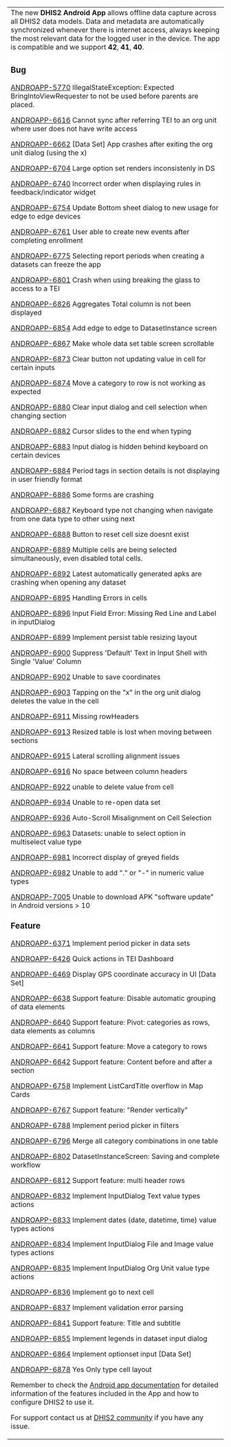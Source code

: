 <table>
<tr>
<td>
The new <strong>DHIS2 Android App</strong> allows offline data capture across all DHIS2 data models. Data and metadata are automatically synchronized whenever there is internet access, always keeping the most relevant data for the logged user in the device.
The app is compatible and we support <strong>42</strong>, <strong>41</strong>, <strong>40</strong>.
</td>
</tr> 
<tr> 
<td colspan="2" bgcolor="white">

### Bug

[ANDROAPP-5770](https://dhis2.atlassian.net/browse/ANDROAPP-5770) IllegalStateException: Expected BringIntoViewRequester to not be used before parents are placed.

[ANDROAPP-6616](https://dhis2.atlassian.net/browse/ANDROAPP-6616) Cannot sync after referring TEI  to an org unit where user does not have write access

[ANDROAPP-6662](https://dhis2.atlassian.net/browse/ANDROAPP-6662) \[Data Set\] App crashes after exiting the org unit dialog \(using the x\)

[ANDROAPP-6704](https://dhis2.atlassian.net/browse/ANDROAPP-6704) Large option set renders inconsistenly in DS

[ANDROAPP-6740](https://dhis2.atlassian.net/browse/ANDROAPP-6740) Incorrect order when displaying rules in feedback/indicator widget

[ANDROAPP-6754](https://dhis2.atlassian.net/browse/ANDROAPP-6754) Update Bottom sheet dialog to new usage for edge to edge devices

[ANDROAPP-6761](https://dhis2.atlassian.net/browse/ANDROAPP-6761) User able to create new events after completing enrollment

[ANDROAPP-6775](https://dhis2.atlassian.net/browse/ANDROAPP-6775) Selecting report periods when creating a datasets can freeze the app

[ANDROAPP-6801](https://dhis2.atlassian.net/browse/ANDROAPP-6801) Crash when using breaking the glass to access to a TEI

[ANDROAPP-6826](https://dhis2.atlassian.net/browse/ANDROAPP-6826) Aggregates Total column is not been displayed

[ANDROAPP-6854](https://dhis2.atlassian.net/browse/ANDROAPP-6854) Add edge to edge to DatasetInstance screen

[ANDROAPP-6867](https://dhis2.atlassian.net/browse/ANDROAPP-6867) Make whole data set table screen scrollable

[ANDROAPP-6873](https://dhis2.atlassian.net/browse/ANDROAPP-6873) Clear button not updating value in cell for certain inputs

[ANDROAPP-6874](https://dhis2.atlassian.net/browse/ANDROAPP-6874) Move a category to row is not working as expected

[ANDROAPP-6880](https://dhis2.atlassian.net/browse/ANDROAPP-6880) Clear input dialog and cell selection when changing section

[ANDROAPP-6882](https://dhis2.atlassian.net/browse/ANDROAPP-6882) Cursor slides to the end when typing

[ANDROAPP-6883](https://dhis2.atlassian.net/browse/ANDROAPP-6883) Input dialog is hidden behind keyboard on certain devices

[ANDROAPP-6884](https://dhis2.atlassian.net/browse/ANDROAPP-6884) Period tags in section details is not displaying in user friendly format

[ANDROAPP-6886](https://dhis2.atlassian.net/browse/ANDROAPP-6886) Some forms are crashing

[ANDROAPP-6887](https://dhis2.atlassian.net/browse/ANDROAPP-6887) Keyboard type not changing when navigate from one data type to other using next

[ANDROAPP-6888](https://dhis2.atlassian.net/browse/ANDROAPP-6888) Button to reset cell size doesnt exist

[ANDROAPP-6889](https://dhis2.atlassian.net/browse/ANDROAPP-6889) Multiple cells are being selected simultaneously, even disabled total cells.

[ANDROAPP-6892](https://dhis2.atlassian.net/browse/ANDROAPP-6892) Latest automatically generated apks are crashing when opening any dataset

[ANDROAPP-6895](https://dhis2.atlassian.net/browse/ANDROAPP-6895) Handling Errors in cells

[ANDROAPP-6896](https://dhis2.atlassian.net/browse/ANDROAPP-6896) Input Field Error: Missing Red Line and Label in inputDialog

[ANDROAPP-6899](https://dhis2.atlassian.net/browse/ANDROAPP-6899) Implement persist table resizing layout

[ANDROAPP-6900](https://dhis2.atlassian.net/browse/ANDROAPP-6900) Suppress 'Default' Text in Input Shell with Single 'Value' Column

[ANDROAPP-6902](https://dhis2.atlassian.net/browse/ANDROAPP-6902) Unable to save coordinates

[ANDROAPP-6903](https://dhis2.atlassian.net/browse/ANDROAPP-6903) Tapping on the "x" in the org unit dialog deletes the value in the cell

[ANDROAPP-6911](https://dhis2.atlassian.net/browse/ANDROAPP-6911) Missing rowHeaders

[ANDROAPP-6913](https://dhis2.atlassian.net/browse/ANDROAPP-6913) Resized table is lost when moving between sections

[ANDROAPP-6915](https://dhis2.atlassian.net/browse/ANDROAPP-6915) Lateral scrolling alignment issues

[ANDROAPP-6916](https://dhis2.atlassian.net/browse/ANDROAPP-6916) No space between column headers

[ANDROAPP-6922](https://dhis2.atlassian.net/browse/ANDROAPP-6922) unable to delete value from cell

[ANDROAPP-6934](https://dhis2.atlassian.net/browse/ANDROAPP-6934) Unable to re-open data set

[ANDROAPP-6936](https://dhis2.atlassian.net/browse/ANDROAPP-6936) Auto-Scroll Misalignment on Cell Selection

[ANDROAPP-6963](https://dhis2.atlassian.net/browse/ANDROAPP-6963) Datasets: unable to select option in multiselect value type

[ANDROAPP-6981](https://dhis2.atlassian.net/browse/ANDROAPP-6981) Incorrect display of greyed fields

[ANDROAPP-6982](https://dhis2.atlassian.net/browse/ANDROAPP-6982) Unable to add "." or "-" in numeric value types

[ANDROAPP-7005](https://dhis2.atlassian.net/browse/ANDROAPP-7005) Unable to download APK "software update" in Android versions > 10

### Feature

[ANDROAPP-6371](https://dhis2.atlassian.net/browse/ANDROAPP-6371) Implement period picker in data sets

[ANDROAPP-6426](https://dhis2.atlassian.net/browse/ANDROAPP-6426) Quick actions in TEI Dashboard

[ANDROAPP-6469](https://dhis2.atlassian.net/browse/ANDROAPP-6469) Display GPS coordinate accuracy in UI \[Data Set\]

[ANDROAPP-6638](https://dhis2.atlassian.net/browse/ANDROAPP-6638) Support feature:  Disable automatic grouping of data elements

[ANDROAPP-6640](https://dhis2.atlassian.net/browse/ANDROAPP-6640) Support feature: Pivot: categories as rows, data elements as columns

[ANDROAPP-6641](https://dhis2.atlassian.net/browse/ANDROAPP-6641) Support feature: Move a category to rows

[ANDROAPP-6642](https://dhis2.atlassian.net/browse/ANDROAPP-6642) Support feature: Content before and after a section

[ANDROAPP-6758](https://dhis2.atlassian.net/browse/ANDROAPP-6758) Implement ListCardTitle overflow in Map Cards

[ANDROAPP-6767](https://dhis2.atlassian.net/browse/ANDROAPP-6767) Support feature: "Render vertically"

[ANDROAPP-6788](https://dhis2.atlassian.net/browse/ANDROAPP-6788) Implement period picker in filters

[ANDROAPP-6796](https://dhis2.atlassian.net/browse/ANDROAPP-6796) Merge all category combinations in one table

[ANDROAPP-6802](https://dhis2.atlassian.net/browse/ANDROAPP-6802) DatasetInstanceScreen: Saving and complete workflow

[ANDROAPP-6812](https://dhis2.atlassian.net/browse/ANDROAPP-6812) Support feature: multi header rows

[ANDROAPP-6832](https://dhis2.atlassian.net/browse/ANDROAPP-6832) Implement InputDialog Text value types actions

[ANDROAPP-6833](https://dhis2.atlassian.net/browse/ANDROAPP-6833) Implement dates \(date, datetime, time\) value types actions

[ANDROAPP-6834](https://dhis2.atlassian.net/browse/ANDROAPP-6834) Implement InputDialog File and Image value types actions

[ANDROAPP-6835](https://dhis2.atlassian.net/browse/ANDROAPP-6835) Implement InputDialog Org Unit value type actions

[ANDROAPP-6836](https://dhis2.atlassian.net/browse/ANDROAPP-6836) Implement go to next cell

[ANDROAPP-6837](https://dhis2.atlassian.net/browse/ANDROAPP-6837) Implement validation error parsing

[ANDROAPP-6841](https://dhis2.atlassian.net/browse/ANDROAPP-6841) Support feature: Title and subtitle

[ANDROAPP-6855](https://dhis2.atlassian.net/browse/ANDROAPP-6855) Implement legends in dataset input dialog

[ANDROAPP-6864](https://dhis2.atlassian.net/browse/ANDROAPP-6864) Implement optionset input \[Data Set\]

[ANDROAPP-6878](https://dhis2.atlassian.net/browse/ANDROAPP-6878) Yes Only type cell layout

Remember to check the [Android app documentation](https://docs.dhis2.org/en/use/android-app/about-this-guide.html) for detailed information of the features included in the App and how to configure DHIS2 to use it.

For support contact us at [DHIS2 community](https://community.dhis2.org) if you have any issue.
</td>
</tr>
</table>